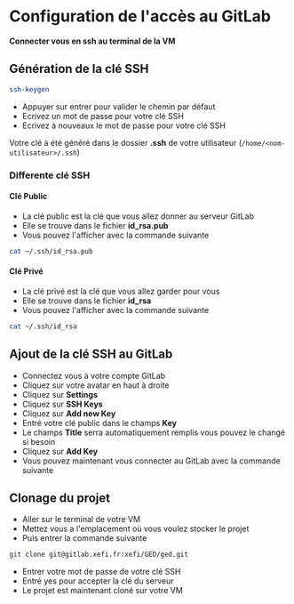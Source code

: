# Configuration de l&apos;accès au GitLab

**Connecter vous en ssh au terminal de la VM**

## Génération de la clé SSH

```Bash
ssh-keygen
```

- Appuyer sur entrer pour valider le chemin par défaut
- Ecrivez un mot de passe pour votre clé SSH
- Ecrivez à nouveaux le mot de passe pour votre clé SSH

Votre clé à été généré dans le dossier **.ssh** de votre utilisateur (```/home/<nom-utilisateur>/.ssh```)

### Differente clé SSH

#### Clé Public

- La clé public est la clé que vous allez donner au serveur GitLab
- Elle se trouve dans le fichier **id_rsa.pub**
- Vous pouvez l&apos;afficher avec la commande suivante

```bash
cat ~/.ssh/id_rsa.pub
```

#### Clé Privé

- La clé privé est la clé que vous allez garder pour vous
- Elle se trouve dans le fichier **id_rsa**
- Vous pouvez l&apos;afficher avec la commande suivante

```bash
cat ~/.ssh/id_rsa
```

## Ajout de la clé SSH au GitLab

- Connectez vous à votre compte GitLab
- Cliquez sur votre avatar en haut à droite
- Cliquez sur **Settings**
- Cliquez sur **SSH Keys**
- Cliquez sur **Add new Key**
- Entré votre clé public dans le champs **Key**
- Le champs **Title** serra automatiquement remplis vous pouvez le changé si besoin
- Cliquez sur **Add Key**
- Vous pouvez maintenant vous connecter au GitLab avec la commande suivante

## Clonage du projet

- Aller sur le terminal de votre VM
- Mettez vous a l'emplacement où vous voulez stocker le projet
- Puis entrer la commande suivante

```bash
git clone git@gitlab.xefi.fr:xefi/GED/ged.git
```

- Entrer votre mot de passe de votre clé SSH
- Entré yes pour accepter la clé du serveur
- Le projet est maintenant cloné sur votre VM